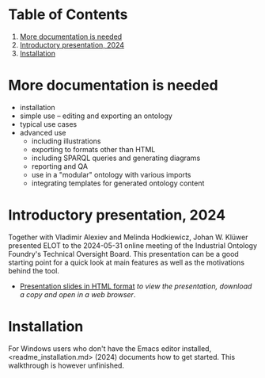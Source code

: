
# Table of Contents

1.  [More documentation is needed](#org22c0e04)
2.  [Introductory presentation, 2024](#orgea2e745)
3.  [Installation](#org7b16ab4)



<a id="org22c0e04"></a>

# More documentation is needed

-   installation
-   simple use &#x2013; editing and exporting an ontology
-   typical use cases
-   advanced use
    -   including illustrations
    -   exporting to formats other than HTML
    -   including SPARQL queries and generating diagrams
    -   reporting and QA
    -   use in a "modular" ontology with various imports
    -   integrating templates for generated ontology content


<a id="orgea2e745"></a>

# Introductory presentation, 2024

Together with Vladimir Alexiev and Melinda Hodkiewicz, Johan W. Klüwer presented ELOT to the 2024-05-31 online meeting of the Industrial Ontology Foundry's Technical Oversight Board.
This presentation can be a good starting point for a quick look at main features as well as the motivations behind the tool.

-   [Presentation slides in HTML format](20240525T181908--elot-presented-to-iof-tob__elot_emacs_iof.html) *to view the presentation, download a copy and open in a web browser*.


<a id="org7b16ab4"></a>

# Installation

For Windows users who don't have the Emacs editor installed, <readme_installation.md> (2024) documents how to get started. This walkthrough is however unfinished.

